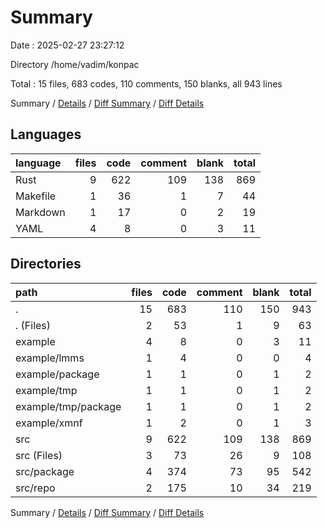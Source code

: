 # Summary

Date : 2025-02-27 23:27:12

Directory /home/vadim/konpac

Total : 15 files,  683 codes, 110 comments, 150 blanks, all 943 lines

Summary / [Details](details.md) / [Diff Summary](diff.md) / [Diff Details](diff-details.md)

## Languages
| language | files | code | comment | blank | total |
| :--- | ---: | ---: | ---: | ---: | ---: |
| Rust | 9 | 622 | 109 | 138 | 869 |
| Makefile | 1 | 36 | 1 | 7 | 44 |
| Markdown | 1 | 17 | 0 | 2 | 19 |
| YAML | 4 | 8 | 0 | 3 | 11 |

## Directories
| path | files | code | comment | blank | total |
| :--- | ---: | ---: | ---: | ---: | ---: |
| . | 15 | 683 | 110 | 150 | 943 |
| . (Files) | 2 | 53 | 1 | 9 | 63 |
| example | 4 | 8 | 0 | 3 | 11 |
| example/lmms | 1 | 4 | 0 | 0 | 4 |
| example/package | 1 | 1 | 0 | 1 | 2 |
| example/tmp | 1 | 1 | 0 | 1 | 2 |
| example/tmp/package | 1 | 1 | 0 | 1 | 2 |
| example/xmnf | 1 | 2 | 0 | 1 | 3 |
| src | 9 | 622 | 109 | 138 | 869 |
| src (Files) | 3 | 73 | 26 | 9 | 108 |
| src/package | 4 | 374 | 73 | 95 | 542 |
| src/repo | 2 | 175 | 10 | 34 | 219 |

Summary / [Details](details.md) / [Diff Summary](diff.md) / [Diff Details](diff-details.md)